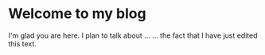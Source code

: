 # Welcome to my blog

I'm glad you are here. I plan to talk about ...
... the fact that I have just edited this text.
